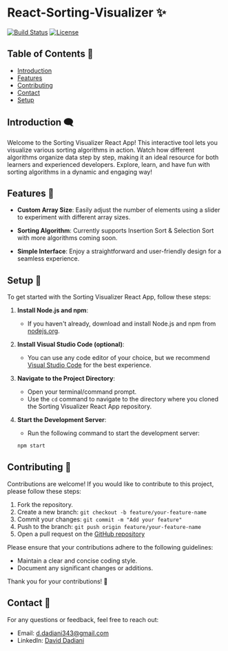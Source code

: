 # React-Sorting-Visualizer ✨

[![Build Status](https://img.shields.io/badge/build-passing-brightgreen)](https://github.com/Toms343/React-Sorting-Visualizer)
[![License](https://img.shields.io/badge/license-MIT-blue)](https://github.com/Toms343/React-Sorting-Visualizer/blob/main/LICENSE)

## Table of Contents 📜

- [Introduction](#introductioon-)
- [Features](#features-)
- [Contributing](#contributing-)
- [Contact](#contact-)
- [Setup](#setup-)

## Introduction 🗨️

Welcome to the Sorting Visualizer React App! This interactive tool lets you visualize various sorting algorithms in action. Watch how different algorithms organize data step by step, making it an ideal resource for both learners and experienced developers. Explore, learn, and have fun with sorting algorithms in a dynamic and engaging way!

## Features 👀

- **Custom Array Size**: Easily adjust the number of elements using a slider to experiment with different array sizes.

- **Sorting Algorithm**: Currently supports Insertion Sort & Selection Sort with more algorithms coming soon.

- **Simple Interface**: Enjoy a straightforward and user-friendly design for a seamless experience.

## Setup 🌱

To get started with the Sorting Visualizer React App, follow these steps:

1. **Install Node.js and npm**:
   - If you haven't already, download and install Node.js and npm from [nodejs.org](https://nodejs.org/).

2. **Install Visual Studio Code (optional)**:
   - You can use any code editor of your choice, but we recommend [Visual Studio Code](https://code.visualstudio.com/) for the best experience.

3. **Navigate to the Project Directory**:
   - Open your terminal/command prompt.
   - Use the `cd` command to navigate to the directory where you cloned the Sorting Visualizer React App repository.

4. **Start the Development Server**:
   - Run the following command to start the development server:

   ```bash
   npm start
   ```

## Contributing 🤝

Contributions are welcome! If you would like to contribute to this project, please follow these steps:

1. Fork the repository.
2. Create a new branch: `git checkout -b feature/your-feature-name`
3. Commit your changes: `git commit -m "Add your feature"`
4. Push to the branch: `git push origin feature/your-feature-name`
5. Open a pull request on the [GitHub repository](https://github.com/Toms343/React-Sorting-Visualizer)

Please ensure that your contributions adhere to the following guidelines:
- Maintain a clear and concise coding style.
- Document any significant changes or additions.

Thank you for your contributions! 🙌

## Contact 📧

For any questions or feedback, feel free to reach out:
- Email: d.dadiani343@gmail.com
- LinkedIn: [David Dadiani](https://www.linkedin.com/in/david-dadiani-6677b5226/)